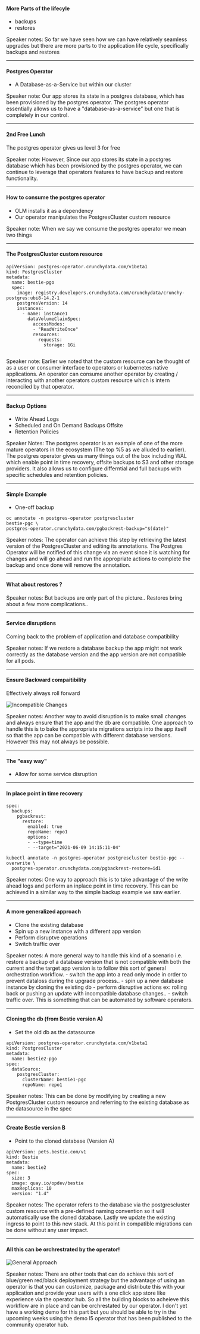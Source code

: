 #### More Parts of the lifecyle
- backups
- restores

<aside class="notes">
  Speaker notes:
  So far we have seen how we can have relatively seamless upgrades but there are more parts to the application life cycle, specifically backups and restores
</aside>

---
#### Postgres Operator
- A Database-as-a-Service but within our cluster

<aside class="notes">
  Speaker note:
  Our app stores its state in a postgres database, which has been provisioned by the postgres operator. The postgres operator essentially allows us to have a "database-as-a-service" but one that is completely in our control.
</aside>

---
#### 2nd Free Lunch
The postgres operator gives us level 3 for free

<aside class="notes">
  Speaker note:
  However, Since our app stores its state in a postgres database which has been provisioned by the postgres operator, we can continue to leverage that operators features to have backup and restore functionality. 
</aside>

---
#### How to consume the postgres operator
- OLM installs it as a dependency
- Our operator manipulates the PostgresCluster custom resource

<aside class="notes">
  Speaker note:
  When we say we consume the postgres operator we mean two things
</aside>

---
#### The PostgresCluster custom resource
```
apiVersion: postgres-operator.crunchydata.com/v1beta1
kind: PostgresCluster
metadata:
  name: bestie-pgo
  spec:
    image: registry.developers.crunchydata.com/crunchydata/crunchy-postgres:ubi8-14.2-1
    postgresVersion: 14
    instances:
      - name: instance1
        dataVolumeClaimSpec:
          accessModes:
          - "ReadWriteOnce"
          resources:
            requests:
              storage: 1Gi
  
```
<aside class="notes">
  Speaker note:
  Earlier we noted that the custom resource can be thought of as a user or consumer interface to operators or kubernetes native applications. An operator can consume another operator by creating / interacting with another operators custom resource which is intern reconciled by that operator.
</aside>

---
#### Backup Options
- Write Ahead Logs
- Scheduled and On Demand Backups Offsite
- Retention Policies

<aside class="notes">
  Speaker Notes:
  The postgres operator is an example of one of the more mature operators in the ecosystem (The top %5 as we alluded to earlier). The postgres operator gives us many things out of the box including WAL which enable point in time recovery, offsite backups to S3 and other storage providers. It also allows us to configure differntial and full backups with specific schedules and retention policies.
</aside>

---
#### Simple Example
- One-off backup
```
oc annotate -n postgres-operator postgrescluster 
bestie-pgc \
postgres-operator.crunchydata.com/pgbackrest-backup="$(date)"
```

<aside class="notes">
Speaker notes:
The operator can achieve this step by retrieving the latest version of the PostgresCluster and editing its annotations. The Postgres Operator will be notified of this change via an event since it is watching for changes and will go ahead and run the appropriate actions to complete the backup and once done will remove the annotation.
</aside>

---
#### What about restores ?

<aside class="notes">
  Speaker notes:
  But backups are only part of the picture.. Restores bring about a few more complications..
</aside>

---
#### Service disruptions
Coming back to the problem of application and database compatibility

<aside class="notes">
  Speaker notes:
  If we restore a database backup the app might not work correctly as the database version and the app version are not compatible for all pods. 
</aside>

---
#### Ensure Backward compaitibility
Effectively always roll forward

![Incompatible Changes](images/incompatible_upgrade.png)

<aside class="notes">
  Speaker notes:
  Another way to avoid disruption is to make small changes and always ensure that the app and the db are compatible. One approach to handle this is to bake the appropriate migrations scripts into the app itself so that the app can be compatible with different database versions. However this may not always be possible.
</aside>

---
#### The "easy way"
- Allow for some service disruption

---
#### In place point in time recovery
```
spec:
  backups:
    pgbackrest:
      restore:
        enabled: true
        repoName: repo1
        options:
        - --type=time
        - --target="2021-06-09 14:15:11-04"
```

```
kubectl annotate -n postgres-operator postgrescluster bestie-pgc --overwrite \
  postgres-operator.crunchydata.com/pgbackrest-restore=id1
```
  
<aside class="notes">
  Speaker notes:
  One way to approach this is to take advantage of the write ahead logs and perform an inplace point in time recovery. This can be achieved in a similar way to the simple backup example we saw earlier.
</aside>

---
#### A more generalized approach
- Clone the existing database
- Spin up a new instance with a different app version
- Perform disruptve operations
- Switch traffic over

<aside class="notes">
  Speaker notes:
  A more general way to handle this kind of a scenario i.e. restore a backup of a database version that is not compatible with both the current and the target app version is to follow this sort of general orchestration workflow. 
  - switch the app into a read only mode in order to prevent dataloss during the upgrade process..
  - spin up a new database instance by cloning the existing db
  - perform disruptive actions ex: rolling back or pushing an update with incompatible database changes..
  - switch traffic over. This is something that can be automated by software operators.
</aside>

---
#### Cloning the db (from Bestie version A)
- Set the old db as the datasource

```
apiVersion: postgres-operator.crunchydata.com/v1beta1
kind: PostgresCluster
metadata:
  name: bestie2-pgo
spec:
  dataSource:
    postgresCluster:
      clusterName: bestie1-pgc
      repoName: repo1
```

<aside class="notes">
Speaker notes:
This can be done by modifying by creating a new PostgresCluster custom resource and referring to the existing database as the datasource in the spec
</aside>

---
#### Create Bestie version B
- Point to the cloned database (Version A)
```
apiVersion: pets.bestie.com/v1
kind: Bestie
metadata:
  name: bestie2
spec:
  size: 3
  image: quay.io/opdev/bestie
  maxReplicas: 10
  version: "1.4"
```

<aside class="notes">
Speaker notes:
The operator refers to the database via the postgrescluster custom resource with a pre-defined naming convention so it will automatically use the cloned database. Lastly we update the existing ingress to point to this new stack. At this point in compatible migrations can be done without any user impact.
</aside>


---
#### All this can be orchrestrated by the operator!

![General Approach](images/general_approach.png)

<aside class="notes">
Speaker notes:
There are other tools that can do achieve this sort of blue/green red/black deployment strategy but the advantage of using an operator is that you can customize, package and distribute this with your application and provide your users with a one click app store like experience via the operator hub. So all the building blocks to acheieve this workflow are in place and can be orchrestated by our operator. I don't yet have a working demo for this part but you should be able to try in the upcoming weeks using the demo l5 operator that has been published to the community operator hub.
</aside>
